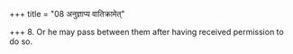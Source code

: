 +++
title = "08 अनुज्ञाप्य वातिक्रामेत्"

+++
8. Or he may pass between them after having received permission to do so.

